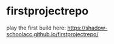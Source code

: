 # firstprojectrepo

play the first build here: https://shadow-schoolacc.github.io/firstprojectrepo/
